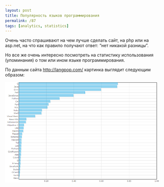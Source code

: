 ```yaml
---
layout: post
title: Популярность языков программирования
permalink: /87
tags: [analytics, statistics]
---
```


Очень часто спрашивают на чем лучше сделать сайт, на php или на asp.net, на что как правило получают ответ: “нет никакой разницы”.

Но все же очень интересно посмотреть на статистику использования (упоминания) о том или ином языке программирования.

По данным сайта <http://langpop.com/> картинка выглядит следующим образом:

![langpop](/images/wp/langpop.png)
